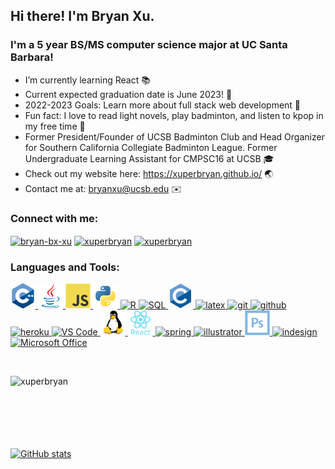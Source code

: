 ## Hi there! I'm Bryan Xu.

### I'm a 5 year BS/MS computer science major at UC Santa Barbara!


- I’m currently learning React 📚
- Current expected graduation date is June 2023! 🌱
- 2022-2023 Goals: Learn more about full stack web development 💪
- Fun fact: I love to read light novels, play badminton, and listen to kpop in my free time 🎵
- Former President/Founder of UCSB Badminton Club and Head Organizer for Southern California Collegiate Badminton League. Former Undergraduate Learning Assistant for CMPSC16 at UCSB 🎓
- Check out my website here: https://xuperbryan.github.io/ 🌏
- Contact me at: bryanxu@ucsb.edu ✉️

<h3 align="left">Connect with me:</h3>
<p align="left">
<a href="https://linkedin.com/in/bryan-bx-xu" target="blank"><img align="center" src="https://cdn.jsdelivr.net/npm/simple-icons@3.0.1/icons/linkedin.svg" alt="bryan-bx-xu" height="30" width="40" /></a>
<a href="https://fb.com/xuperbryan" target="blank"><img align="center" src="https://cdn.jsdelivr.net/npm/simple-icons@3.0.1/icons/facebook.svg" alt="xuperbryan" height="30" width="40" /></a>
<a href="https://instagram.com/xuperbryan" target="blank"><img align="center" src="https://cdn.jsdelivr.net/npm/simple-icons@3.0.1/icons/instagram.svg" alt="xuperbryan" height="30" width="40" /></a>
</p>

<h3 align="left">Languages and Tools:</h3>
<p align="left"> 
  <a href="https://www.w3schools.com/cpp/" target="_blank"> <img src="https://raw.githubusercontent.com/devicons/devicon/master/icons/cplusplus/cplusplus-original.svg" alt="cplusplus" width="40" height="40"/> 
  <a href="https://www.java.com" target="_blank"> <img src="https://raw.githubusercontent.com/devicons/devicon/master/icons/java/java-original.svg" alt="java" width="40" height="40"/> </a> 
  <a href="https://developer.mozilla.org/en-US/docs/Web/JavaScript" target="_blank"> <img src="https://raw.githubusercontent.com/devicons/devicon/master/icons/javascript/javascript-original.svg" alt="javascript" width="40" height="40"/> 
    <a href="https://www.python.org" target="_blank"> <img src="https://raw.githubusercontent.com/devicons/devicon/master/icons/python/python-original.svg" alt="python" width="40" height="40"/> </a> 
    <a href="https://www.r-project.org/" target="_blank"> <img src="https://styleguide.datacamp.com/assets/toolkit/images/enterprise/components/icons/r-icon-4c3fd002c1.svg" alt="R" width="40" height="40"/> </a> 
     <a href="https://en.wikipedia.org/wiki/SQL" target="_blank"> <img src="https://www.svgrepo.com/show/13344/sql-file-format.svg" alt="SQL" width="40" height="40"/> </a> 
    <a href="https://www.cprogramming.com/" target="_blank"> <img src="https://raw.githubusercontent.com/devicons/devicon/master/icons/c/c-original.svg" alt="c" width="40" height="40"/> </a>  </a> 
     <a href="https://www.latex-project.org/" target="_blank"> <img src="https://cdn.worldvectorlogo.com/logos/latex.svg" alt="latex" width="40" height="40"/> </a> 
    <a href="https://git-scm.com/" target="_blank"> <img src="https://www.vectorlogo.zone/logos/git-scm/git-scm-icon.svg" alt="git" width="40" height="40"/> </a> 
    <a href="https://github.com/" target="_blank"> <img src="https://raw.githubusercontent.com/simple-icons/simple-icons/b60b80160219c1a1a9070edbb01de3014dc9b4fa/icons/github.svg" alt="github" width="40" height="40"/> </a> 
    <a href="https://heroku.com" target="_blank"> <img src="https://www.vectorlogo.zone/logos/heroku/heroku-icon.svg" alt="heroku" width="40" height="40"/> </a> 
    <a href="code.visualstudio.com" target="_blank"> <img src="https://user-images.githubusercontent.com/674621/71187801-14e60a80-2280-11ea-94c9-e56576f76baf.png" alt="VS Code" width="40" height="40"/> </a> 
  <a href="https://www.linux.org/" target="_blank"> <img src="https://raw.githubusercontent.com/devicons/devicon/master/icons/linux/linux-original.svg" alt="linux" width="40" height="40"/> </a> 
  <a href="https://reactjs.org/" target="_blank"> <img src="https://raw.githubusercontent.com/devicons/devicon/master/icons/react/react-original-wordmark.svg" alt="react" width="40" height="40"/> </a> 
  <a href="https://spring.io/" target="_blank"> <img src="https://www.vectorlogo.zone/logos/springio/springio-icon.svg" alt="spring" width="40" height="40"/> </a> 
    <a href="https://www.adobe.com/in/products/illustrator.html" target="_blank"> <img src="https://www.vectorlogo.zone/logos/adobe_illustrator/adobe_illustrator-icon.svg" alt="illustrator" width="40" height="40"/> </a>  </a> 
  <a href="https://www.photoshop.com/en" target="_blank"> <img src="https://raw.githubusercontent.com/devicons/devicon/master/icons/photoshop/photoshop-line.svg" alt="photoshop" width="40" height="40"/> </a> 
<a href="https://www.adobe.com/products/indesign.html" target="_blank"> <img src="https://upload.wikimedia.org/wikipedia/commons/thumb/b/b6/Adobe_InDesign_Icon_%28CS6%29.svg/720px-Adobe_InDesign_Icon_%28CS6%29.svg.png" alt="indesign" width="40" height="40"/> </a>
<a href="https://www.office.com/" target="_blank"> <img src="https://cdn3.iconfinder.com/data/icons/popular-services-brands-vol-2/512/microsoft-office-512.png" alt="Microsoft Office" width="40" height="40"/> </a> </p>

<br />
<p><img align="left" src="https://github-readme-stats.vercel.app/api/top-langs?username=xuperbryan&show_icons=true&theme=tokyonight&locale=en&layout=compact" alt="xuperbryan" /></p>

<br /><br /><br /><br /><br />
<br />

  [![GitHub stats](https://github-readme-stats.vercel.app/api?username=XuperBryan&hide=stars&count_private=true&theme=tokyonight&include_all_commits=true)](https://github.com/anuraghazra/github-readme-stats)
